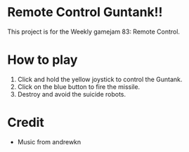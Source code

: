 # Remote Control Guntank!!

This project is for the Weekly gamejam 83: Remote Control.

# How to play
1. Click and hold the yellow joystick to control the Guntank.
2. Click on the blue button to fire the missile.
3. Destroy and avoid the suicide robots.

# Credit
- Music from andrewkn
